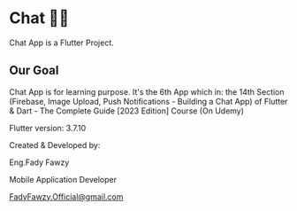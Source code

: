 # Chat 📱💬

Chat App is a Flutter Project.

## Our Goal

Chat App is for learning purpose.
It's the 6th App which in:
the 14th Section (Firebase, Image Upload, Push Notifications - Building a Chat App)
of Flutter & Dart - The Complete Guide [2023 Edition] Course (On Udemy)

Flutter version: 3.7.10

Created & Developed by:

Eng.Fady Fawzy

Mobile Application Developer

FadyFawzy.Official@gmail.com
